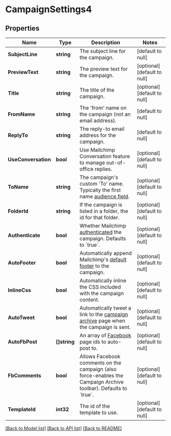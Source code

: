 # CampaignSettings4

## Properties
Name | Type | Description | Notes
------------ | ------------- | ------------- | -------------
**SubjectLine** | **string** | The subject line for the campaign. | [default to null]
**PreviewText** | **string** | The preview text for the campaign. | [optional] [default to null]
**Title** | **string** | The title of the campaign. | [optional] [default to null]
**FromName** | **string** | The &#39;from&#39; name on the campaign (not an email address). | [default to null]
**ReplyTo** | **string** | The reply-to email address for the campaign. | [default to null]
**UseConversation** | **bool** | Use Mailchimp Conversation feature to manage out-of-office replies. | [optional] [default to null]
**ToName** | **string** | The campaign&#39;s custom &#39;To&#39; name. Typically the first name [audience field](https://mailchimp.com/help/getting-started-with-merge-tags/). | [optional] [default to null]
**FolderId** | **string** | If the campaign is listed in a folder, the id for that folder. | [optional] [default to null]
**Authenticate** | **bool** | Whether Mailchimp [authenticated](https://mailchimp.com/help/about-email-authentication/) the campaign. Defaults to &#x60;true&#x60;. | [optional] [default to null]
**AutoFooter** | **bool** | Automatically append Mailchimp&#39;s [default footer](https://mailchimp.com/help/about-campaign-footers/) to the campaign. | [optional] [default to null]
**InlineCss** | **bool** | Automatically inline the CSS included with the campaign content. | [optional] [default to null]
**AutoTweet** | **bool** | Automatically tweet a link to the [campaign archive](https://mailchimp.com/help/about-email-campaign-archives-and-pages/) page when the campaign is sent. | [optional] [default to null]
**AutoFbPost** | **[]string** | An array of [Facebook](https://mailchimp.com/help/connect-or-disconnect-the-facebook-integration/) page ids to auto-post to. | [optional] [default to null]
**FbComments** | **bool** | Allows Facebook comments on the campaign (also force-enables the Campaign Archive toolbar). Defaults to &#x60;true&#x60;. | [optional] [default to null]
**TemplateId** | **int32** | The id of the template to use. | [optional] [default to null]

[[Back to Model list]](../README.md#documentation-for-models) [[Back to API list]](../README.md#documentation-for-api-endpoints) [[Back to README]](../README.md)



